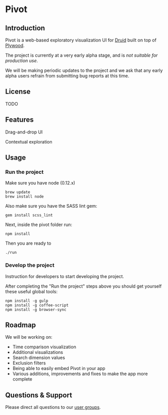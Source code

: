 # Pivot

## Introduction

Pivot is a web-based exploratory visualization UI for [Druid](https://github.com/druid-io/druid) built on top of 
[Plywood](https://github.com/implydata/plywood). 

The project is currently at a very early alpha stage, and is _not suitable for production use_. 

We will be making periodic updates to the project and we ask that any early alpha users refrain from submitting bug reports at this time. 

## License

TODO

## Features

Drag-and-drop UI
<gif>

Contextual exploration
<gif>

## Usage

### Run the project

Make sure you have node (0.12.x)

```
brew update
brew install node
```

Also make sure you have the SASS lint gem:

```
gem install scss_lint
```

Next, inside the pivot folder run:

```
npm install
```

Then you are ready to

```
./run
```

### Develop the project

Instruction for developers to start developing the project.

After completing the "Run the project" steps above you should get yourself these useful global tools:

```
npm install -g gulp
npm install -g coffee-script
npm install -g browser-sync
```

## Roadmap

We will be working on:
- Time comparison visualization
- Additional visualizations
- Search dimension values
- Exclusion filters
- Being able to easily embed Pivot in your app
- Various additions, improvements and fixes to make the app more complete

## Questions & Support

Please direct all questions to our [user groups](https://groups.google.com/forum/#!forum/imply-user-group).
